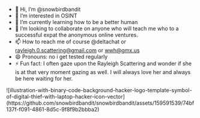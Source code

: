 - 👋 Hi, I’m @snowbirdbandit
- 👀 I’m interested in OSINT
- 🌱 I’m currently learning how to be a better human
- 💞️ I’m looking to collaborate on anyone who will teach me who to a successful expat the anonymous online ventures.
- 📫 How to reach me of course @deltachat or rayleigh.0.scattering@gmail.com or wwh@gmx.us
- 😄 Pronouns: no i get tested regularly 
- ⚡ Fun fact: I often gaze upon the Rayleigh Scattering and wonder if she is at that very moment gazing as well. I will always love her and always be here waiting for her.

<!---
snowbirdbandit/snowbirdbandit is a ✨ special ✨ repository because its `README.md` (this file) appears on your GitHub profile.
You can click the Preview link to take a look at your changes.
--->![illustration-with-binary-code-background-hacker-logo-template-symbol-of-digital-thief-with-laptop-hacker-icon-vector](https://github.com/snowbirdbandit/snowbirdbandit/assets/159591539/74bf137f-f091-4861-8d5c-9f8f9b2bbba2)
